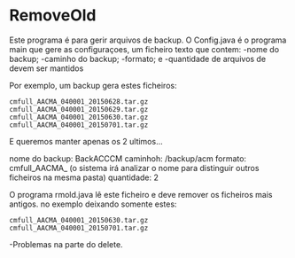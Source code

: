 # RemoveOld
Este programa é para gerir arquivos de backup.
O Config.java é o programa main que gere as configuraçoes, um ficheiro texto que contem:
-nome do backup;
-caminho do backup;
-formato; e
-quantidade de arquivos de devem ser mantidos

Por exemplo, um backup gera estes ficheiros:

    cmfull_AACMA_040001_20150628.tar.gz
    cmfull_AACMA_040001_20150629.tar.gz
    cmfull_AACMA_040001_20150630.tar.gz
    cmfull_AACMA_040001_20150701.tar.gz

E queremos manter apenas os 2 ultimos...

nome do backup: BackACCCM
caminhoh: /backup/acm
formato: cmfull_AACMA_ (o sistema irá analizar o nome para distinguir outros ficheiros na mesma pasta)
quantidade: 2

O programa rmold.java lê este ficheiro e deve remover os ficheiros mais antigos.
no exemplo deixando somente estes:

    cmfull_AACMA_040001_20150630.tar.gz
    cmfull_AACMA_040001_20150701.tar.gz


-Problemas na parte do delete.

